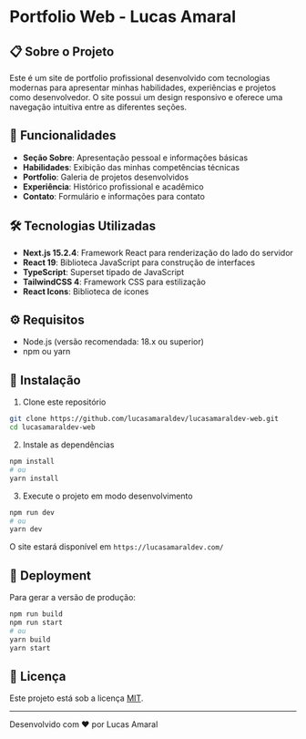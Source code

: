 # Portfolio Web - Lucas Amaral

## 📋 Sobre o Projeto

Este é um site de portfolio profissional desenvolvido com tecnologias modernas para apresentar minhas habilidades, experiências e projetos como desenvolvedor. O site possui um design responsivo e oferece uma navegação intuitiva entre as diferentes seções.

## 🚀 Funcionalidades

- **Seção Sobre**: Apresentação pessoal e informações básicas
- **Habilidades**: Exibição das minhas competências técnicas
- **Portfolio**: Galeria de projetos desenvolvidos
- **Experiência**: Histórico profissional e acadêmico
- **Contato**: Formulário e informações para contato

## 🛠️ Tecnologias Utilizadas

- **Next.js 15.2.4**: Framework React para renderização do lado do servidor
- **React 19**: Biblioteca JavaScript para construção de interfaces
- **TypeScript**: Superset tipado de JavaScript
- **TailwindCSS 4**: Framework CSS para estilização
- **React Icons**: Biblioteca de ícones

## ⚙️ Requisitos

- Node.js (versão recomendada: 18.x ou superior)
- npm ou yarn

## 🔧 Instalação

1. Clone este repositório

```bash
git clone https://github.com/lucasamaraldev/lucasamaraldev-web.git
cd lucasamaraldev-web
```

2. Instale as dependências

```bash
npm install
# ou
yarn install
```

3. Execute o projeto em modo desenvolvimento

```bash
npm run dev
# ou
yarn dev
```

O site estará disponível em `https://lucasamaraldev.com/`

## 🚀 Deployment

Para gerar a versão de produção:

```bash
npm run build
npm run start
# ou
yarn build
yarn start
```

## 📝 Licença

Este projeto está sob a licença [MIT](https://opensource.org/licenses/MIT).

---

Desenvolvido com ❤️ por Lucas Amaral
